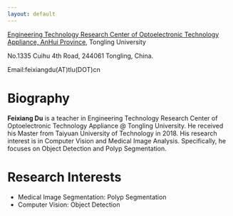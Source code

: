 ```yaml
---
layout: default
---
```

[Engineering Technology Research Center of Optoelectronic Technology Appliance, AnHui Province](https://gdzzx.tlu.edu.cn/), Tongling University

No.1335 Cuihu 4th Road, 244061 Tongling, China.

Email:feixiangdu(AT)tlu(DOT)cn


# Biography

**Feixiang Du** is a teacher in Engineering Technology Research Center of Optoelectronic Technology Appliance @ Tongling University. He received his Master from Taiyuan University of Technology in 2018. His research interest is in Computer Vision and Medical Image Analysis. Specifically, he focuses on Object Detection and Polyp Segmentation.

# Research Interests

* Medical Image Segmentation: Polyp Segmentation
* Computer Vision: Object Detection








